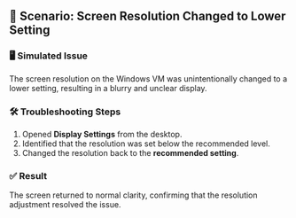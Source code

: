 ## 🧾 Scenario: Screen Resolution Changed to Lower Setting

### 🖥️ Simulated Issue
The screen resolution on the Windows VM was unintentionally changed to a lower setting, resulting in a blurry and unclear display.

### 🛠️ Troubleshooting Steps
1. Opened **Display Settings** from the desktop.
2. Identified that the resolution was set below the recommended level.
3. Changed the resolution back to the **recommended setting**.

### ✅ Result
The screen returned to normal clarity, confirming that the resolution adjustment resolved the issue.
